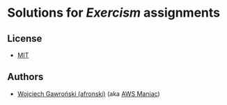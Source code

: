 # Solutions for *Exercism* assignments

## License

- [MIT](./LICENSE)

## Authors

- [Wojciech Gawroński (afronski)](https://github.com/afronski) (aka [AWS Maniac](https://awsmaniac.com))
